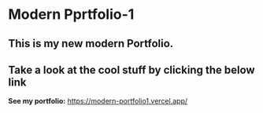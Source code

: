 # Modern Pprtfolio-1
## This is my new modern Portfolio. 
## Take a look at the cool stuff by clicking the below link

**See my portfolio:**
https://modern-portfolio1.vercel.app/

